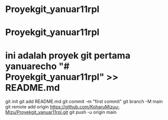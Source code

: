 # Proyekgit_yanuar11rpl
# Proyekgit_yanuar11rpl
# ini adalah proyek git pertama yanuarecho "# Proyekgit_yanuar11rpl" >> README.md
git init
git add README.md
git commit -m "first commit"
git branch -M main
git remote add origin https://github.com/KoharuMizuu-Mizu/Proyekgit_yanuar11rpl.git
git push -u origin main